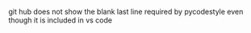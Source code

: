 git hub does not show the blank last line required by pycodestyle even though it is included in vs code

